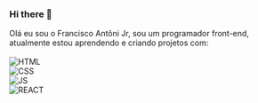 ### Hi there 👋
Olá eu sou o Francisco Antôni Jr, sou um programador front-end, atualmente estou aprendendo e criando projetos com:
<br>
<br>
<img src="https://img.shields.io/badge/HTML5-E34F26?style=for-the-badge&logo=html5&logoColor=white" alt="HTML"/>
<br>
<img src="https://img.shields.io/badge/CSS3-1572B6?style=for-the-badge&logo=css3&logoColor=white" alt="CSS"/>
<br>
<img src="https://img.shields.io/badge/JavaScript-F7DF1E?style=for-the-badge&logo=javascript&logoColor=black" alt="JS"/>
<br>
<img src="https://img.shields.io/badge/React-20232A?style=for-the-badge&logo=react&logoColor=61DAFB" alt="REACT"/>
